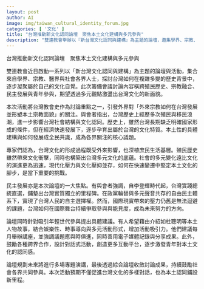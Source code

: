 ```yaml
---
layout: post
author: AI
image: img/taiwan_cultural_identity_forum.jpg
categories: [ '文化' ]
title: "台灣推動新文化認同論壇　聚焦本土文化建構與多元參與"
description: "雙連教會舉辦以『新台灣文化認同與建構』為主題的論壇，邀集學界、宗教、醫界及社會各界，深入討論台灣在複雜歷史背景下如何凝聚自我文化。會議涵蓋殖民歷史、宗教融合、民主發展與青年參與，專家認為台灣文化受外來與本土影響交織，並強調在現代變遷中，本土認同的鞏固與發展至關重要。論壇也針對青年世代設計多元活動與互動平台，規劃持續性對話，推動社會各界參與，打造台灣文化的新面貌。"
---
```

台灣推動新文化認同論壇　聚焦本土文化建構與多元參與

雙連教會近日啟動一系列以「新台灣文化認同與建構」為主題的論壇與活動，集合來自學界、宗教、醫界與社會各界人士，探討台灣如何在複雜多變的歷史背景中，逐步凝聚屬於自己的文化自覺。此次籌備會議討論內容橫跨殖民歷史、宗教融合、民主發展與青年參與，期望透過多元觀點激盪出台灣文化的新面貌。

本次活動將台灣教會史作為討論重點之一，引發外界對「外來宗教如何在台灣發展並形塑本土宗教面貌」的關注。與會者指出，台灣歷史上經歷多次殖民與移民浪潮，進一步影響台灣社會結構與文化認同。歷史上，雖然台灣長期缺乏明確國家形成的條件，但在經濟快速發展下，逐步孕育出屬於台灣的文化特質。本土性的具體建構與如何發展成全民共識，成為各界關注的核心議題。

專家們認為，台灣文化的形成過程既受外來影響，也深植庶民生活基層。殖民歷史雖然帶來文化衝擊，同時也構築出台灣多元文化的底蘊。社會的多元變化遠比文化的演進更為迅速，現代化壓力與文化壓抑並存，如何在快速變遷中堅定本土文化的腳步，是當下重要的挑戰。

民主發展亦是本次論壇的一大焦點。有與會者強調，自李登輝時代起，台灣實踐總統直選，鋪墊出台灣實質獨立的里程碑。在政黨輪替與多元聲音共存的自由民主體系下，實現了台灣人民的自主選擇權。然而，國際現實帶來的壓力仍舊是無法迴避的課題，台灣如何在國際舞台持續爭取參與與能見度，成為未來努力的方向。

論壇同時針對吸引年輕世代參與提出具體建議。有人希望藉由介紹如杜聰明等本土人物故事，結合娛樂性、時事導向與多元活動形式，增加活動吸引力。他們建議每月舉辦講座，並強調議題應與時俱進，同時善用電子媒體記錄與分享成果。此外，鼓勵各種跨界合作，設計對話式活動，創造更多互動平台，逐步激發青年對本土文化的認同感。

論壇規劃未來將進行多場專題演講，最後透過綜合論壇收斂討論成果，持續鼓勵社會各界共同參與。本次活動預期不僅促進台灣文化的多樣對話，也為本土認同鋪設新里程。